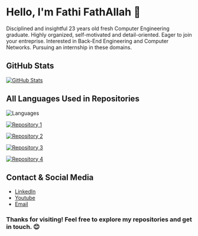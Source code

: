 <!-- Fathi FathAllah -->
# Hello, I'm Fathi FathAllah 👋

<!-- Your Bio -->
Disciplined and insightful 23 years old fresh Computer Engineering graduate. Highly organized, self-motivated and detail-oriented. Eager to join your entreprise. Interested in Back-End Engineering and Computer Networks. Pursuing an internship in these domains.

<!-- GitHub Stats -->
## GitHub Stats

[![GitHub Stats](https://github-readme-stats.vercel.app/api?username=FathiFathallah&show_icons=true&count_private=true&theme=dark)](https://github.com/FathiFathallah)



<!-- All Languages -->
## All Languages Used in Repositories

![Languages](https://github-readme-stats.vercel.app/api/top-langs/?username=FathiFathallah&layout=compact&theme=dark&langs_count=10)

<!-- Repository 1 -->
[![Repository 1](https://github-readme-stats.vercel.app/api/pin/?username=FathiFathallah&repo=IntrotoProgramming-nanodegree&theme=dark)](https://github.com/FathiFathallah/IntrotoProgramming-nanodegree)

<!-- Repository 2 -->
[![Repository 2](https://github-readme-stats.vercel.app/api/pin/?username=FathiFathallah&repo=AlumniBackEnd&theme=dark)](https://github.com/FathiFathallah/AlumniBackEnd)


<!-- Repository 3 -->
[![Repository 3](https://github-readme-stats.vercel.app/api/pin/?username=FathiFathallah&repo=Network-Users-Manager&theme=dark)](https://github.com/FathiFathallah/Network-Users-Manager)

<!-- Repository 4 -->
[![Repository 4](https://github-readme-stats.vercel.app/api/pin/?username=FathiFathallah&repo=Feillo&theme=dark)](https://github.com/FathiFathallah/Feillo)

<!-- Contact and Social Media -->
## Contact & Social Media

- [LinkedIn](https://www.linkedin.com/in/fathifathallah/)
- [Youtube](https://www.youtube.com/c/FatheAli7)
- [Email](mailto:fathe-ali-7@hotmail.com)

<!-- Footer -->
### Thanks for visiting! Feel free to explore my repositories and get in touch. 😊
